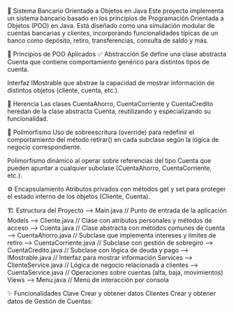 🏦 Sistema Bancario Orientado a Objetos en Java
Este proyecto implementa un sistema bancario basado en los principios de Programación Orientada a Objetos (POO) en Java. Está diseñado como una simulación modular de cuentas bancarias y clientes, incorporando funcionalidades típicas de un banco como depósito, retiro, transferencias, consulta de saldo y más.

🧠 Principios de POO Aplicados
✅ Abstracción
Se define una clase abstracta Cuenta que contiene comportamiento genérico para distintos tipos de cuenta.

Interfaz IMostrable que abstrae la capacidad de mostrar información de distintos objetos (cliente, cuenta, etc.).

🧬 Herencia
Las clases CuentaAhorro, CuentaCorriente y CuentaCredito heredan de la clase abstracta Cuenta, reutilizando y especializando su funcionalidad.

🔁 Polimorfismo
Uso de sobreescritura (override) para redefinir el comportamiento del método retirar() en cada subclase según la lógica de negocio correspondiente.

Polimorfismo dinámico al operar sobre referencias del tipo Cuenta que pueden apuntar a cualquier subclase (CuentaAhorro, CuentaCorriente, etc.).

⚙️ Encapsulamiento
Atributos privados con métodos get y set para proteger el estado interno de los objetos (Cliente, Cuenta).

🏗️ Estructura del Proyecto
--> Main.java                 // Punto de entrada de la aplicación
Models
--> Cliente.java              // Clase con atributos personales y métodos de acceso
--> Cuenta.java               // Clase abstracta con métodos comunes de cuenta
--> CuentaAhorro.java         // Subclase que implementa intereses y límites de retiro
--> CuentaCorriente.java      // Subclase con gestión de sobregiro
--> CuentaCredito.java        // Subclase con lógica de deuda y pago
--> IMostrable.java           // Interfaz para mostrar información
Services
--> ClienteService.java       // Lógica de negocio relacionada a clientes
--> CuentaService.java        // Operaciones sobre cuentas (alta, baja, movimientos)
Views
--> Menu.java                 // Menú de interacción por consola

✨ Funcionalidades Clave
Crear y obtener datos Clientes
Crear y obtener datos de Gestión de Cuentas: 

